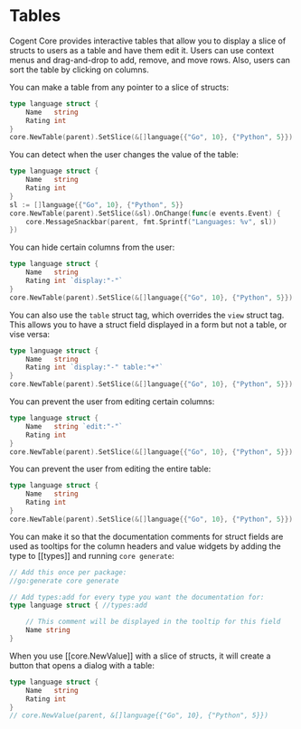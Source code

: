# Tables

Cogent Core provides interactive tables that allow you to display a slice of structs to users as a table and have them edit it. Users can use context menus and drag-and-drop to add, remove, and move rows. Also, users can sort the table by clicking on columns.

You can make a table from any pointer to a slice of structs:

```Go
type language struct {
    Name   string
    Rating int
}
core.NewTable(parent).SetSlice(&[]language{{"Go", 10}, {"Python", 5}})
```

You can detect when the user changes the value of the table:

```Go
type language struct {
    Name   string
    Rating int
}
sl := []language{{"Go", 10}, {"Python", 5}}
core.NewTable(parent).SetSlice(&sl).OnChange(func(e events.Event) {
    core.MessageSnackbar(parent, fmt.Sprintf("Languages: %v", sl))
})
```

You can hide certain columns from the user:

```Go
type language struct {
    Name   string
    Rating int `display:"-"`
}
core.NewTable(parent).SetSlice(&[]language{{"Go", 10}, {"Python", 5}})
```

You can also use the `table` struct tag, which overrides the `view` struct tag. This allows you to have a struct field displayed in a form but not a table, or vise versa:

```Go
type language struct {
    Name   string
    Rating int `display:"-" table:"+"`
}
core.NewTable(parent).SetSlice(&[]language{{"Go", 10}, {"Python", 5}})
```

You can prevent the user from editing certain columns:

```Go
type language struct {
    Name   string `edit:"-"`
    Rating int
}
core.NewTable(parent).SetSlice(&[]language{{"Go", 10}, {"Python", 5}})
```

You can prevent the user from editing the entire table:

```Go
type language struct {
    Name   string
    Rating int
}
core.NewTable(parent).SetSlice(&[]language{{"Go", 10}, {"Python", 5}}).SetReadOnly(true)
```

You can make it so that the documentation comments for struct fields are used as tooltips for the column headers and value widgets by adding the type to [[types]] and running `core generate`:

```go
// Add this once per package:
//go:generate core generate

// Add types:add for every type you want the documentation for:
type language struct { //types:add

    // This comment will be displayed in the tooltip for this field
    Name string
}
```

When you use [[core.NewValue]] with a slice of structs, it will create a button that opens a dialog with a table:

```Go
type language struct {
    Name   string
    Rating int
}
// core.NewValue(parent, &[]language{{"Go", 10}, {"Python", 5}})
```
